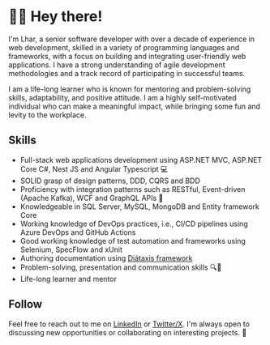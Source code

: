 # 🙋‍♂️ Hey there!

I'm Lhar, a senior software developer with over a decade of experience in web development, skilled in a variety of programming languages and frameworks, with a focus on building and integrating user-friendly web applications. I have a strong understanding of agile development methodologies and a track record of participating in successful teams. 

I am a life-long learner who is known for mentoring and problem-solving skills, adaptability, and positive attitude. I am a highly self-motivated individual who can make a meaningful impact, while bringing some fun and levity to the workplace.

## Skills

- Full-stack web applications development using ASP.NET MVC, ASP.NET Core C#, Nest JS and Angular Typescript 💻
- SOLID grasp of design patterns, DDD, CQRS and BDD
- Proficiency with integration patterns such as RESTful, Event-driven (Apache Kafka), WCF and GraphQL APIs 🚀
- Knowledgeable in SQL Server, MySQL, MongoDB and Entity framework Core
- Working knowledge of DevOps practices, i.e., CI/CD pipelines using Azure DevOps and GitHub Actions
- Good working knowledge of test automation and frameworks using Selenium, SpecFlow and xUnit
- Authoring documentation using [Diátaxis framework](https://diataxis.fr)
- Problem-solving, presentation and communication skills 🔍💬
- Life-long learner and mentor

## Follow

Feel free to reach out to me on [LinkedIn](https://www.linkedin.com/in/lhar-gil/) or [Twitter/X](https://x.com/lhargil). I'm always open to discussing new opportunities or collaborating on interesting projects. 🤝
